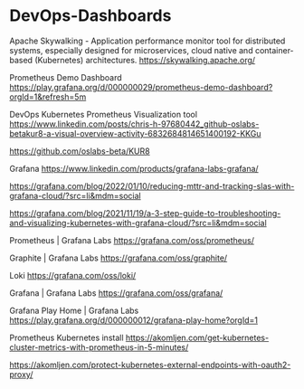 # DevOps-Dashboards

Apache Skywalking - Application performance monitor tool for distributed systems, especially designed for microservices, cloud native and container-based (Kubernetes) architectures.
https://skywalking.apache.org/

Prometheus Demo Dashboard 
https://play.grafana.org/d/000000029/prometheus-demo-dashboard?orgId=1&refresh=5m

DevOps Kubernetes Prometheus Visualization tool 
https://www.linkedin.com/posts/chris-h-97680442_github-oslabs-betakur8-a-visual-overview-activity-6832684814651400192-KKGu

https://github.com/oslabs-beta/KUR8

Grafana 
https://www.linkedin.com/products/grafana-labs-grafana/

https://grafana.com/blog/2022/01/10/reducing-mttr-and-tracking-slas-with-grafana-cloud/?src=li&mdm=social

https://grafana.com/blog/2021/11/19/a-3-step-guide-to-troubleshooting-and-visualizing-kubernetes-with-grafana-cloud/?src=li&mdm=social

Prometheus | Grafana Labs 
https://grafana.com/oss/prometheus/

Graphite | Grafana Labs 
https://grafana.com/oss/graphite/

Loki 
https://grafana.com/oss/loki/

Grafana | Grafana Labs 
https://grafana.com/oss/grafana/

Grafana Play Home | Grafana Labs
https://play.grafana.org/d/000000012/grafana-play-home?orgId=1

Prometheus Kubernetes install 
https://akomljen.com/get-kubernetes-cluster-metrics-with-prometheus-in-5-minutes/

https://akomljen.com/protect-kubernetes-external-endpoints-with-oauth2-proxy/
